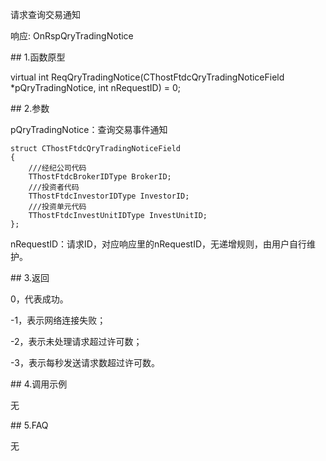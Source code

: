 <p>请求查询交易通知</p>
<p>响应: OnRspQryTradingNotice</p>
<span class="anchor" id="0b96412d-5657-4a01-934a-3be2b64a91c0"></span>
## 1.函数原型
<p>virtual int ReqQryTradingNotice(CThostFtdcQryTradingNoticeField *pQryTradingNotice, int nRequestID) = 0;</p>
<span class="anchor" id="38c6cc1b-0c0d-4b57-b8f2-1c524cf9b776"></span>
## 2.参数
<p>pQryTradingNotice：查询交易事件通知</p>
<pre><code>struct CThostFtdcQryTradingNoticeField
{
    ///经纪公司代码
    TThostFtdcBrokerIDType BrokerID;
    ///投资者代码
    TThostFtdcInvestorIDType InvestorID;
    ///投资单元代码
    TThostFtdcInvestUnitIDType InvestUnitID;
};
</code></pre>
<p>nRequestID：请求ID，对应响应里的nRequestID，无递增规则，由用户自行维护。</p>
<span class="anchor" id="e030f8f7-ab90-4134-a122-a4187136bc47"></span>
## 3.返回
<p>0，代表成功。</p>
<p>-1，表示网络连接失败；</p>
<p>-2，表示未处理请求超过许可数；</p>
<p>-3，表示每秒发送请求数超过许可数。</p>
<span class="anchor" id="c20ae52e-dea5-41a7-8c2e-c09280cc0d74"></span>
## 4.调用示例
<p>无</p>
<span class="anchor" id="0ecafd9d-3689-4eb8-baab-cc30fb7c3d72"></span>
## 5.FAQ
<p>无</p>
